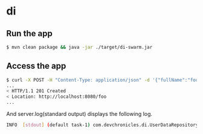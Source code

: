 # di

## Run the app

``` sh
$ mvn clean package && java -jar ./target/di-swarm.jar
```

## Access the app

``` sh
$ curl -X POST -H "Content-Type: application/json" -d '{"fullName":"foo"}' localhost:8080 -v
...
< HTTP/1.1 201 Created
< Location: http://localhost:8080/foo
...
```

And server.log(standard output) displays the following log.

``` sh
INFO  [stdout] (default task-1) com.devchronicles.di.UserDataRepositoryMongo#save executed.
```
